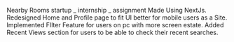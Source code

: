 Nearby Rooms startup _ internship _ assignment
Made Using NextJs.
Redesigned Home and Profile page to fit UI better for mobile users as a Site.
Implemented FIlter Feature for users on pc with more screen estate.
Added Recent Views section for users to be able to check their recent searches.
